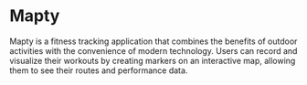 # Mapty
 Mapty is a fitness tracking application that combines the benefits of outdoor activities with the convenience of modern technology. Users can record and visualize their workouts by creating markers on an interactive map, allowing them to see their routes and performance data.
